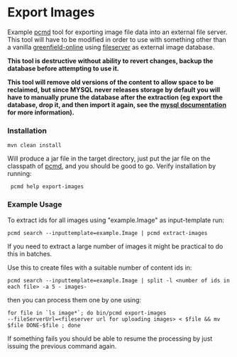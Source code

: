 Export Images
==============

[fileserver]: https://github.com/polopolyps/fileserver "Fileserver"
[greenfield-online]: https://github.com/atex-polopoly/greenfield-online "Greenfield online"
[pcmd]: https://github.com/polopolyps/pcmd "pcmd"
[mysql documentation]:
http://dev.mysql.com/doc/refman/5.6/en/innodb-data-log-reconfiguration.html
"Mysql documentation"

Example [pcmd][] tool for exporting image file data into an external file
server. This tool will have to be modified in order to use with
something other than a vanilla [greenfield-online][] using
[fileserver][] as external image database.

**This tool is destructive without ability to revert changes, backup
   the database before attempting to use it.**

**This tool will remove old versions of the content to allow space to
be reclaimed, but since MYSQL never releases storage by default you
will have to manually prune the database after the extraction (eg
export the database, drop it, and then import it again, see the
[mysql documentation][] for more information).**

### Installation

    mvn clean install

Will produce a jar file in the target directory, just put the jar file
on the classpath of [pcmd][], and you should be good to go. Verify
installation by running:

     pcmd help export-images

### Example Usage

To extract ids for all images using "example.Image" as input-template run:

    pcmd search --inputtemplate=example.Image | pcmd extract-images

If you need to extract a large number of images it might be practical to
do this in batches.

Use this to create files with a suitable number of content ids in:

    pcmd search --inputtemplate=example.Image | split -l <number of ids in each file> -a 5 - images-

then you can process them one by one using:

    for file in `ls image*`; do bin/pcmd export-images
    --fileServerUrl=<fileserver url for uploading images> < $file && mv $file DONE-$file ; done

If something fails you should be able to resume the processing by just
issuing the previous command again.
